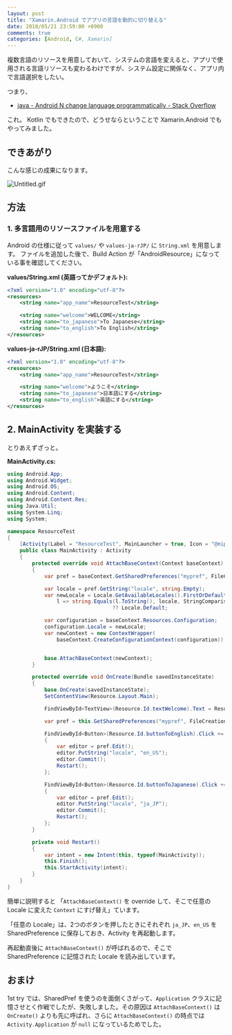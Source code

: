 ```yaml
---
layout: post
title: "Xamarin.Android でアプリの言語を動的に切り替える"
date: 2018/05/21 23:59:00 +0900
comments: true
categories: [Android, C#, Xamarin]
---
```

複数言語のリソースを用意しておいて、システムの言語を変えると、アプリで使用される言語リソースも変わるわけですが、システム設定に関係なく、アプリ内で言語選択をしたい。
<!--more-->

つまり、

* [java - Android N change language programmatically - Stack Overflow](https://stackoverflow.com/questions/39705739/android-n-change-language-programmatically/40849142#40849142)

これ。
Kotlin でもできたので、どうせならということで Xamarin.Android でもやってみました。

## できあがり

こんな感じの成果になります。

![Untitled.gif](https://qiita-image-store.s3.amazonaws.com/0/8227/9a6e1a7b-0acd-85a6-eb2f-7f63dfc0a1b2.gif)

## 方法

### 1. 多言語用のリソースファイルを用意する

Android の仕様に従って ``values/`` や ``values-ja-rJP/`` に ``String.xml`` を用意します。
ファイルを追加した後で、Build Action が「AndroidResource」になっている事を確認してください。

**values/String.xml (英語ってかデフォルト):**

```xml
<?xml version="1.0" encoding="utf-8"?>
<resources>
    <string name="app_name">ResourceTest</string>

    <string name="welcome">WELCOME</string>
    <string name="to_japanese">To Japanese</string>
    <string name="to_english">To English</string>
</resources>
```

**values-ja-rJP/String.xml (日本語):**

```xml
<?xml version="1.0" encoding="utf-8"?>
<resources>
    <string name="app_name">ResourceTest</string>

    <string name="welcome">ようこそ</string>
    <string name="to_japanese">日本語にする</string>
    <string name="to_english">英語にする</string>
</resources>
```

## 2. MainActivity を実装する

とりあえずざっと。

**MainActivity.cs:**

```csharp
using Android.App;
using Android.Widget;
using Android.OS;
using Android.Content;
using Android.Content.Res;
using Java.Util;
using System.Linq;
using System;

namespace ResourceTest
{
    [Activity(Label = "ResourceTest", MainLauncher = true, Icon = "@mipmap/icon")]
    public class MainActivity : Activity
    {
        protected override void AttachBaseContext(Context baseContext)
        {
            var pref = baseContext.GetSharedPreferences("mypref", FileCreationMode.Private);

            var locale = pref.GetString("locale", string.Empty);
            var newLocale = Locale.GetAvailableLocales().FirstOrDefault(
                l => string.Equals(l.ToString(), locale, StringComparison.OrdinalIgnoreCase))
                                  ?? Locale.Default;

            var configuration = baseContext.Resources.Configuration;
            configuration.Locale = newLocale;
            var newContext = new ContextWrapper(
                baseContext.CreateConfigurationContext(configuration));


            base.AttachBaseContext(newContext);
        }

        protected override void OnCreate(Bundle savedInstanceState)
        {
            base.OnCreate(savedInstanceState);
            SetContentView(Resource.Layout.Main);

            FindViewById<TextView>(Resource.Id.textWelcome).Text = Resources.GetString(Resource.String.welcome);

            var pref = this.GetSharedPreferences("mypref", FileCreationMode.Private);

            FindViewById<Button>(Resource.Id.buttonToEnglish).Click += (sender, e) => 
            {
                var editor = pref.Edit();
                editor.PutString("locale", "en_US");
                editor.Commit();
                Restart();
            };

            FindViewById<Button>(Resource.Id.buttonToJapanese).Click += (sender, e) =>
            {
                var editor = pref.Edit();
                editor.PutString("locale", "ja_JP");
                editor.Commit();
                Restart();
            };
        }

        private void Restart()
        {
            var intent = new Intent(this, typeof(MainActivity));
            this.Finish();
            this.StartActivity(intent);
        }
    }
}
```

簡単に説明すると 「``AttachBaseContext()`` を override して、そこで任意の Locale に変えた ``Context`` にすげ替え」ています。

「任意の Locale」は、2つのボタンを押したときにそれぞれ ``ja_JP``、``en_US`` を SharedPreference に保存しておき、Activity を再起動します。

再起動直後に ``AttachBaseContext()`` が呼ばれるので、そこで SharedPreference に記憶された Locale を読み出しています。

## おまけ

1st try では、SharedPref を使うのを面倒くさがって、``Application`` クラスに記憶させとく作戦でしたが、失敗しました。その原因は ``AttachBaseContext()`` は ``OnCreate()`` よりも先に呼ばれ、さらに ``AttachBaseContext()`` の時点では ``Activity.Application`` が ``null`` になっているためでした。
